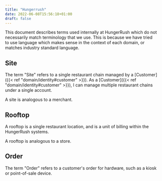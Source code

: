 ```yaml
---
title: "Hungerrush"
date: 2022-06-08T15:56:18+01:00
draft: false
---
```


This document describes terms used internally at HungerRush which do not necessarily match terminology that we use. This
is because we have tried to use language which makes sense in the context of each domain, or matches industry standard
language.

## Site

The term "Site" refers to a single restaurant chain managed by a [Customer]({{< ref "domain/identity#customer" >}}). As
a [Customer]({{< ref "domain/identity#customer" >}}), I can manage multiple restaurant chains under a single account.

A site is analogous to a merchant.

## Rooftop

A rooftop is a single restaurant location, and is a unit of billing within the HungerRush systems.

A rooftop is analogous to a store.

## Order

The term "Order" refers to a customer's order for hardware, such as a kiosk or point-of-sale device.
